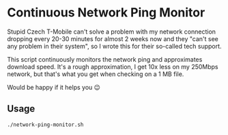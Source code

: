 # Continuous Network Ping Monitor

Stupid Czech T-Mobile can't solve a problem with my network connection dropping every 20-30 minutes for almost 2 weeks now and they "can't see any problem in their system", so I wrote this for their so-called tech support.

This script continuously monitors the network ping and approximates download speed.
It's a rough approximation, I get 10x less on my 250Mbps network, but that's what you get when checking on a 1 MB file.

Would be happy if it helps you 😉

## Usage

```bash
./network-ping-monitor.sh
```
